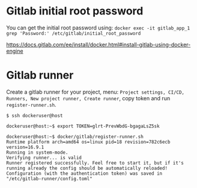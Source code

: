 # Gitlab initial root password

You can get the initial root password using: `docker exec -it gitlab_app_1 grep 'Password:' /etc/gitlab/initial_root_password`

https://docs.gitlab.com/ee/install/docker.html#install-gitlab-using-docker-engine

# Gitlab runner

Create a gitlab runner for your project, menu: `Project settings, CI/CD, Runners, New project runner, Create runner`,
copy token and run `register-runner.sh`.

```
$ ssh dockeruser@host

dockeruser@host:~$ export TOKEN=glrt-PrevWbdG-bgagaLsZ5sk

dockeruser@host:~$ docker/gitlab/register-runner.sh 
Runtime platform arch=amd64 os=linux pid=18 revision=782c6ecb version=16.9.1
Running in system-mode.
Verifying runner... is valid
Runner registered successfully. Feel free to start it, but if it's running already the config should be automatically reloaded!
Configuration (with the authentication token) was saved in "/etc/gitlab-runner/config.toml" 
```

